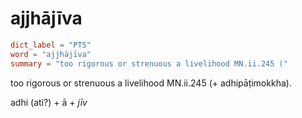 # ajjhājīva

``` toml
dict_label = "PTS"
word = "ajjhājīva"
summary = "too rigorous or strenuous a livelihood MN.ii.245 ("
```

too rigorous or strenuous a livelihood MN.ii.245 (\+ adhipāṭimokkha).

adhi (ati?) \+ ā \+ *jīv*

